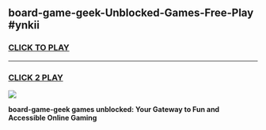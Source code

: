 
## board-game-geek-Unblocked-Games-Free-Play #ynkii
<h3>
<a href="https://us.freeplayer.one?title=board-game-geek&ref=9M">CLICK TO PLAY</a></h3>
<hr>

<h3>
<a href="https://us.freeplayer.one?title=board-game-geek&ref=9M">CLICK 2 PLAY</a>
  
</h3>

<a href="https://us.freeplayer.one?title=board-game-geek&ref=9M"><img src="https://clearcache.store/games.png"></a>


**board-game-geek games unblocked: Your Gateway to Fun and Accessible Online Gaming**
